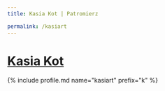 ```yaml
---
title: Kasia Kot | Patromierz

permalink: /kasiart
---
```


# [Kasia Kot](https://patronite.pl/kasiart)

{% include profile.md name="kasiart" prefix="k" %}

